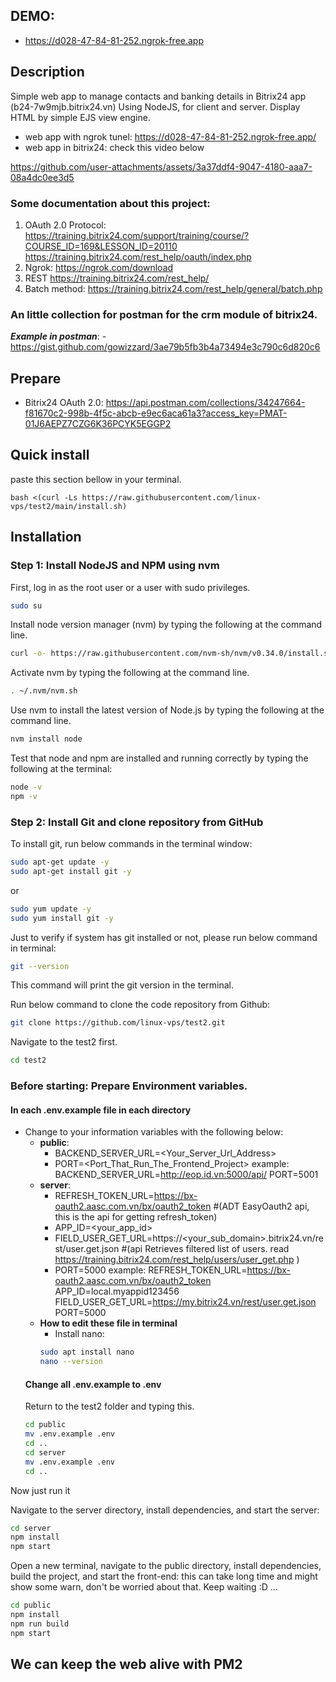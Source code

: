 ## __DEMO:__
- https://d028-47-84-81-252.ngrok-free.app

## Description

Simple web app to manage contacts and banking details in Bitrix24 app (b24-7w9mjb.bitrix24.vn)
Using NodeJS, for client and server. Display HTML by simple EJS view engine.
- web app with ngrok tunel: https://d028-47-84-81-252.ngrok-free.app/
- web app in bitrix24: check this video below

https://github.com/user-attachments/assets/3a37ddf4-9047-4180-aaa7-08a4dc0ee3d5



### Some documentation about this project:
 1. OAuth 2.0 Protocol:
    https://training.bitrix24.com/support/training/course/?COURSE_ID=169&LESSON_ID=20110
    https://training.bitrix24.com/rest_help/oauth/index.php
 3. Ngrok:
    https://ngrok.com/download
 4. REST
    https://training.bitrix24.com/rest_help/
 5. Batch method:
    https://training.bitrix24.com/rest_help/general/batch.php
### An little collection for postman for the crm module of bitrix24.
***Example in postman***:
    - https://gist.github.com/gowizzard/3ae79b5fb3b4a73494e3c790c6d820c6

## Prepare
- Bitrix24 OAuth 2.0: https://api.postman.com/collections/34247664-f81670c2-998b-4f5c-abcb-e9ec6aca61a3?access_key=PMAT-01J6AEPZ7CZG6K36PCYK5EGGP2
 
## Quick install
paste this section bellow in your terminal.
```
bash <(curl -Ls https://raw.githubusercontent.com/linux-vps/test2/main/install.sh)
```

## Installation

### Step 1: Install NodeJS and NPM using nvm

First, log in as the root user or a user with sudo privileges.

```bash
sudo su
```

Install node version manager (nvm) by typing the following at the command line.

```bash
curl -o- https://raw.githubusercontent.com/nvm-sh/nvm/v0.34.0/install.sh | bash
```
Activate nvm by typing the following at the command line.

```bash
. ~/.nvm/nvm.sh
```

Use nvm to install the latest version of Node.js by typing the following at the command line.

```bash
nvm install node
```

Test that node and npm are installed and running correctly by typing the following at the terminal:

```bash
node -v
npm -v
```

### Step 2: Install Git and clone repository from GitHub
To install git, run below commands in the terminal window:

```bash
sudo apt-get update -y
sudo apt-get install git -y
```
or 
```bash
sudo yum update -y
sudo yum install git -y
```

Just to verify if system has git installed or not, please run below command in terminal:
```bash
git --version
```

This command will print the git version in the terminal.

Run below command to clone the code repository from Github:

```bash
git clone https://github.com/linux-vps/test2.git
```

Navigate to the test2 first.
```bash
cd test2
```

### Before starting: Prepare Environment variables.
#### In each .env.example file in each directory
- Change to your information variables with the following below:
  - **public**:
    - BACKEND_SERVER_URL=<Your_Server_Url_Address>
    - PORT=<Port_That_Run_The_Frontend_Project>
    example:
      BACKEND_SERVER_URL=http://eop.id.vn:5000/api/ 
      PORT=5001
  - **server**:
    - REFRESH_TOKEN_URL=https://bx-oauth2.aasc.com.vn/bx/oauth2_token #(ADT EasyOauth2 api, this is the api for getting refresh_token)
    - APP_ID=<your_app_id>
    - FIELD_USER_GET_URL=https://<your_sub_domain>.bitrix24.vn/rest/user.get.json #(api Retrieves filtered list of users. read https://training.bitrix24.com/rest_help/users/user_get.php ) 
    - PORT=5000
    example:
      REFRESH_TOKEN_URL=https://bx-oauth2.aasc.com.vn/bx/oauth2_token
      APP_ID=local.myappid123456
      FIELD_USER_GET_URL=https://my.bitrix24.vn/rest/user.get.json
      PORT=5000
   -  **How to edit these file in terminal**
        - Install nano:
        ```bash
        sudo apt install nano
        nano --version
        ```
    #### Change all .env.example to .env
    Return to the test2 folder and typing this.
    ```bash
    cd public
    mv .env.example .env
    cd ..
    cd server
    mv .env.example .env
    cd ..
    
    ```
Now just run it

Navigate to the server directory, install dependencies, and start the server:
```bash
cd server
npm install
npm start
```
Open a new terminal, navigate to the public directory, install dependencies, build the project, and start the front-end:
this can take long time and might show some warn, don't be worried about that. Keep waiting :D ...
```bash
cd public
npm install
npm run build
npm start
```

## We can keep the web alive with PM2

